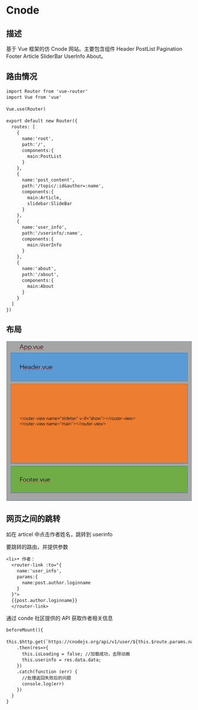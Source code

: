 # Cnode
## 描述
基于 Vue 框架的仿 Cnode 网站。主要包含组件 Header PostList Pagination Footer Article SliderBar UserInfo  About。

## 路由情况
```
import Router from 'vue-router'
import Vue from 'vue'

Vue.use(Router)

export default new Router({
  routes: [
    {
      name:'root',
      path:'/',
      components:{
        main:PostList
      }
    },
    {
      name:'post_content',
      path:'/topic/:id&author=:name',
      components:{
        main:Article,
        slidebar:SlideBar
      }
    },
    {
      name:'user_info',
      path:'/userinfo/:name',
      components:{
        main:UserInfo
      }
    },
    {
      name:'about',
      path:'/about',
      components:{
        main:About
      }
    }
  ]
})
```
## 布局
![layout](https://github.com/Youngto25/cnode/blob/master/image/jiegou.png)

## 网页之间的跳转
如在 articel 中点击作者姓名，跳转到 userinfo

要跳转的路由，并提供参数
```
<li>• 作者：
  <router-link :to="{
    name:'user_info',
    params:{
      name:post.author.loginname
    }
  }">
  {{post.author.loginname}}
  </router-link>
```

通过 conde 社区提供的 API 获取作者相关信息
```
beforeMount(){
  this.$http.get(`https://cnodejs.org/api/v1/user/${this.$route.params.name}`)
    .then(res=>{
      this.isLoading = false; //加载成功，去除动画
      this.userinfo = res.data.data;
    })
    .catch(function (err) {
      //处理返回失败后的问题
      console.log(err)
    })
  }
}
```
